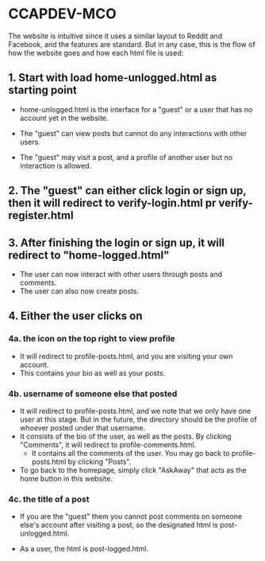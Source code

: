 
# CCAPDEV-MCO
The website is intuitive since it uses a similar layout to Reddit and Facebook, and the features are standard. But in any case, this is the flow of how the website goes and how each html file is used:

  
## 1. Start with load home-unlogged.html as starting point

- home-unlogged.html is the interface for a "guest" or a user that has no account yet in the website.

- The "guest" can view posts but cannot do any interactions with other users.

- The "guest" may visit a post, and a profile of another user but no interaction is allowed.

  

## 2. The "guest" can either click login or sign up, then it will redirect to verify-login.html pr verify-register.html

## 3. After finishing the login or sign up, it will redirect to "home-logged.html"

- The user can now interact with other users through posts and comments.
- The user can also now create posts.

## 4. Either the user clicks on

### 4a. the icon on the top right to view profile
- It will redirect to profile-posts.html, and you are visiting your own account.
- This contains your bio as well as your posts.

### 4b. username of someone else that posted
- It will redirect to profile-posts.html, and we note that we only have one user at this stage. But in the future, the directory should be the profile of whoever posted under that username.
- It consists of the bio of the user, as well as the posts. By clicking "Comments", it will redirect to profile-comments.html.
	- It contains all the comments of the user. You may go back to profile-posts.html by clicking "Posts".
- To go back to the homepage, simply click "AskAway" that acts as the home button in this website.
### 4c. the title of a post
- If you are the "guest" them you cannot post comments on someone else's account after visiting a post, so the designated html is post-unlogged.html.

- As a user, the html is post-logged.html.

  
```